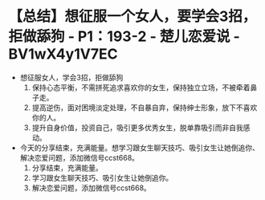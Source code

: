 # 【总结】想征服一个女人，要学会3招，拒做舔狗 - P1：193-2 - 楚儿恋爱说 - BV1wX4y1V7EC

-   想征服女人，学会3招，拒做舔狗
    1.  保持心态平衡，不需拼死追求喜欢你的女生，保持独立立场，不被牵着鼻子走。
    2.  提高逆伤，面对困境淡定处理，不自暴自弃，保持绅士形象，放下不喜欢你的人。
    3.  提升自身价值，投资自己，吸引更多优秀女生，脱单靠吸引而非自我感动。
-   今天的分享结束，充满能量。想学习跟女生聊天技巧、吸引女生让她倒追你、解决恋爱问题，添加微信号ccst668。
    1.  分享结束，充满能量。
    2.  学习跟女生聊天技巧、吸引女生让她倒追你。
    3.  解决恋爱问题，添加微信号ccst668。